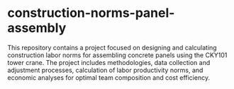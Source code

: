 # construction-norms-panel-assembly
This repository contains a project focused on designing and calculating construction labor norms for assembling concrete panels using the CKY101 tower crane. The project includes methodologies, data collection and adjustment processes, calculation of labor productivity norms, and economic analyses for optimal team composition and cost efficiency.
